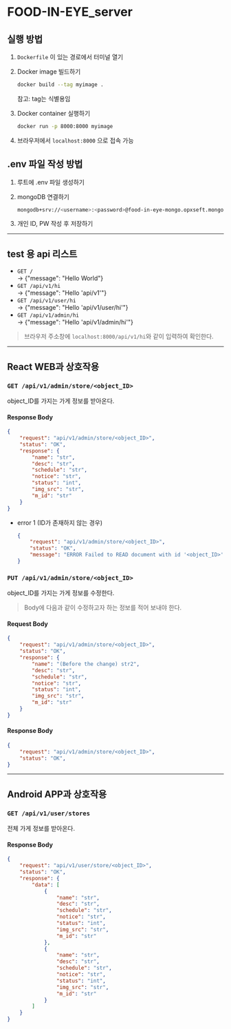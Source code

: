 # FOOD-IN-EYE_server

## 실행 방법  

1. `Dockerfile` 이 있는 경로에서 터미널 열기
2. Docker image 빌드하기
    
    ```bash
    docker build --tag myimage .
    ```
    
    참고: tag는 식별용임
    
3. Docker container 실행하기
    
    ```bash
    docker run -p 8000:8000 myimage
    ```
    
4. 브라우저에서 `localhost:8000` 으로 접속 가능
   
## .env 파일 작성 방법

1. 루트에 .env 파일 생성하기
2. mongoDB 연결하기

    ```bash
    mongodb+srv://<username>:<password>@food-in-eye-mongo.opxseft.mongodb.net/test
    ```

3. 개인 ID, PW 작성 후 저장하기

---
## test 용 api 리스트
- `GET /`  
-> {"message": "Hello World"}  
- `GET /api/v1/hi`  
-> {"message": "Hello 'api/v1'"}
- `GET /api/v1/user/hi`  
-> {"message": "Hello 'api/v1/user/hi'"}
- `GET /api/v1/admin/hi`  
-> {"message": "Hello 'api/v1/admin/hi'"}  
  
> 브라우저 주소창에 `localhost:8000/api/v1/hi`와 같이 입력하여 확인한다.
---

## React WEB과 상호작용

### `GET /api/v1/admin/store/<object_ID>` 
object_ID를 가지는 가게 정보를 받아온다.  

#### Response Body

```json
{
    "request": "api/v1/admin/store/<object_ID>",
    "status": "OK",
    "response": {
        "name": "str",
        "desc": "str",
        "schedule": "str",
        "notice": "str",
        "status": "int",
        "img_src": "str",
        "m_id": "str"
    }
}
```

- error 1 (ID가 존재하지 않는 경우)   

    ```json
    { 
        "request": "api/v1/admin/store/<object_ID>", 
        "status": "OK", 
        "message": "ERROR Failed to READ document with id '<object_ID>'" 
    }
    ```


### `PUT /api/v1/admin/store/<object_ID>` 
object_ID를 가지는 가게 정보를 수정한다.  
> Body에 다음과 같이 수정하고자 하는 정보를 적어 보내야 한다.

#### Request Body

```json
{
    "request": "api/v1/admin/store/<object_ID>",
    "status": "OK",
    "response": {
        "name": "(Before the change) str2",
        "desc": "str",
        "schedule": "str",
        "notice": "str",
        "status": "int",
        "img_src": "str",
        "m_id": "str"
    }
}
```

#### Response Body
  
```json
{
    "request": "api/v1/admin/store/<object_ID>",
    "status": "OK",
}
```

---
## Android APP과 상호작용 

### `GET /api/v1/user/stores`
전체 가게 정보를 받아온다.

#### Response Body

```json
{
    "request": "api/v1/user/store/<object_ID>",
    "status": "OK",
    "response": {    
        "data": [
            {
                "name": "str",
                "desc": "str",
                "schedule": "str",
                "notice": "str",
                "status": "int",
                "img_src": "str",
                "m_id": "str"
            },
            {
                "name": "str",
                "desc": "str",
                "schedule": "str",
                "notice": "str",
                "status": "int",
                "img_src": "str",
                "m_id": "str"
            }
        ]
    }
}
```
